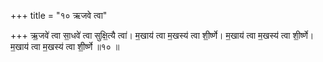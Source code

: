 +++
title = "१० ऋजवे त्वा"

+++
ऋ॒जवे॑ त्वा सा॒धवे॑ त्वा सुक्षि॒त्यै त्वा॑। म॒खाय॑ त्वा म॒खस्य॑ त्वा शी॒र्ष्णे। म॒खाय॑ त्वा म॒खस्य॑ त्वा शी॒र्ष्णे। म॒खाय॑ त्वा म॒खस्य॑ त्वा शी॒र्ष्णे ॥१० ॥